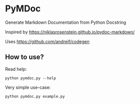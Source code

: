 PyMDoc
======

Generate Markdown Documentation from Python Docstring

Inspired by https://niklasrosenstein.github.io/pydoc-markdown/

Uses https://github.com/andreif/codegen

## How to use?

Read help:

    python pymdoc.py --help

Very simple use-case:

    python pymdoc.py example.py
